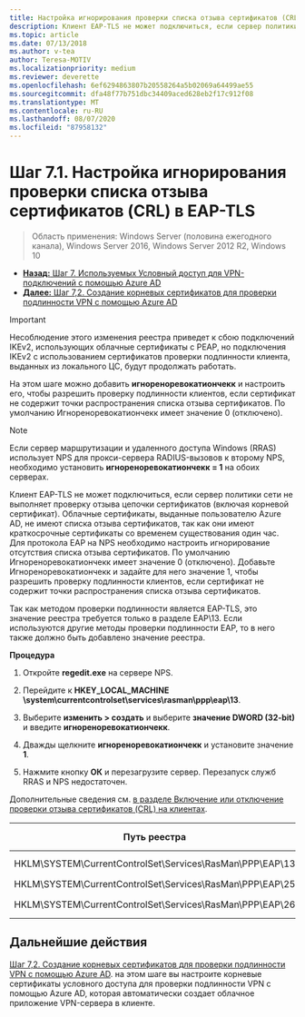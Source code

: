```yaml
---
title: Настройка игнорирования проверки списка отзыва сертификатов (CRL) в EAP-TLS
description: Клиент EAP-TLS не может подключиться, если сервер политики сети не выполняет проверку отзыва цепочки сертификатов (включая корневой сертификат) клиента и не проверяет, отозваны ли сертификаты.
ms.topic: article
ms.date: 07/13/2018
ms.author: v-tea
author: Teresa-MOTIV
ms.localizationpriority: medium
ms.reviewer: deverette
ms.openlocfilehash: 6ef6294863807b20558264a5b02069a64499ae55
ms.sourcegitcommit: dfa48f77b751dbc34409aced628eb2f17c912f08
ms.translationtype: MT
ms.contentlocale: ru-RU
ms.lasthandoff: 08/07/2020
ms.locfileid: "87958132"
---
```

# <a name="step-71-configure-eap-tls-to-ignore-certificate-revocation-list-crl-checking"></a>Шаг 7.1. Настройка игнорирования проверки списка отзыва сертификатов (CRL) в EAP-TLS

>Область применения: Windows Server (половина ежегодного канала), Windows Server 2016, Windows Server 2012 R2, Windows 10

- [**Назад:** Шаг 7. Используемых Условный доступ для VPN-подключений с помощью Azure AD](ad-ca-vpn-connectivity-windows10.md)
- [**Далее:** Шаг 7,2. Создание корневых сертификатов для проверки подлинности VPN с помощью Azure AD](vpn-create-root-cert-for-vpn-auth-azure-ad.md)

>[!IMPORTANT]
>Несоблюдение этого изменения реестра приведет к сбою подключений IKEv2, использующих облачные сертификаты с PEAP, но подключения IKEv2 с использованием сертификатов проверки подлинности клиента, выданных из локального ЦС, будут продолжать работать.

На этом шаге можно добавить **игнореноревокатиончекк** и настроить его, чтобы разрешить проверку подлинности клиентов, если сертификат не содержит точки распространения списка отзыва сертификатов. По умолчанию Игнореноревокатиончекк имеет значение 0 (отключено).

>[!NOTE]
>Если сервер маршрутизации и удаленного доступа Windows (RRAS) использует NPS для прокси-сервера RADIUS-вызовов к второму NPS, необходимо установить **игнореноревокатиончекк = 1** на обоих серверах.

Клиент EAP-TLS не может подключиться, если сервер политики сети не выполняет проверку отзыва цепочки сертификатов (включая корневой сертификат). Облачные сертификаты, выданные пользователю Azure AD, не имеют списка отзыва сертификатов, так как они имеют краткосрочные сертификаты со временем существования один час. Для протокола EAP на NPS необходимо настроить игнорирование отсутствия списка отзыва сертификатов. По умолчанию Игнореноревокатиончекк имеет значение 0 (отключено). Добавьте Игнореноревокатиончекк и задайте для него значение 1, чтобы разрешить проверку подлинности клиентов, если сертификат не содержит точки распространения списка отзыва сертификатов.

Так как методом проверки подлинности является EAP-TLS, это значение реестра требуется только в разделе EAP\13. Если используются другие методы проверки подлинности EAP, то в него также должно быть добавлено значение реестра.

**Процедура**

1. Откройте **regedit.exe** на сервере NPS.

2. Перейдите к **HKEY_LOCAL_MACHINE \system\currentcontrolset\services\rasman\ppp\eap\13**.

3. Выберите **изменить > создать** и выберите **значение DWORD (32-bit)** и введите **игнореноревокатиончекк**.

4. Дважды щелкните **игнореноревокатиончекк** и установите значение **1**.

5. Нажмите кнопку **ОК** и перезагрузите сервер. Перезапуск служб RRAS и NPS недостаточен.

Дополнительные сведения см. [в разделе Включение или отключение проверки отзыва сертификатов (CRL) на клиентах](/previous-versions/system-center/configuration-manager-2007/bb680540(v=technet.10)).


|Путь реестра  |Расширение EAP  |
|---------|---------|
|HKLM\SYSTEM\CurrentControlSet\Services\RasMan\PPP\EAP\13     |Протокол EAP-TLS         |
|HKLM\SYSTEM\CurrentControlSet\Services\RasMan\PPP\EAP\25     |PEAP         |
|HKLM\SYSTEM\CurrentControlSet\Services\RasMan\PPP\EAP\26     |EAP-MSCHAP v2         |

## <a name="next-steps"></a>Дальнейшие действия

[Шаг 7,2. Создание корневых сертификатов для проверки подлинности VPN с помощью Azure AD](vpn-create-root-cert-for-vpn-auth-azure-ad.md). на этом шаге вы настроите корневые сертификаты условного доступа для проверки подлинности VPN с помощью Azure AD, которая автоматически создает облачное приложение VPN-сервера в клиенте.
